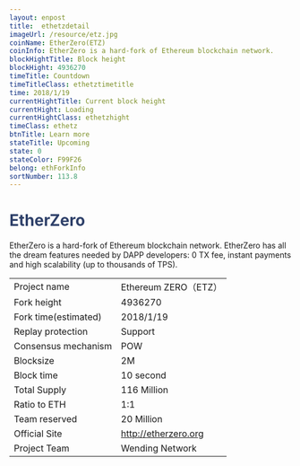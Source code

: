 ```yaml
---
layout: enpost
title:  ethetzdetail
imageUrl: /resource/etz.jpg
coinName: EtherZero(ETZ)
coinInfo: EtherZero is a hard-fork of Ethereum blockchain network.
blockHightTitle: Block height
blockHight: 4936270
timeTitle: Countdown
timeTitleClass: ethetztimetitle
time: 2018/1/19
currentHightTitle: Current block height
currentHight: Loading
currentHightClass: ethetzhight
timeClass: ethetz
btnTitle: Learn more
stateTitle: Upcoming
state: 0
stateColor: F99F26
belong: ethForkInfo
sortNumber: 113.8
---
```

<h1 style="color: #2F416A">EtherZero</h1>
<p>EtherZero is a hard-fork of Ethereum blockchain network. EtherZero has all the dream features needed by DAPP developers: 0 TX fee, instant payments and high scalability (up to thousands of TPS).
</p>
<table class="center">
  <tbody>
    <tr>
        <td class="tablehalf">Project name</td>
        <td class="tablehalf">Ethereum ZERO（ETZ）</td>
    </tr>
    <tr>
        <td>Fork height</td>
        <td>4936270</td>
    </tr>
    <tr>
        <td>Fork time(estimated)</td>
        <td>2018/1/19</td>
    </tr>
    <tr>
        <td>Replay protection</td>
        <td>Support</td>
    </tr>
    <tr>
        <td>Consensus mechanism</td>
        <td>POW</td>
    </tr>
    <tr>
        <td>Blocksize</td>
        <td>2M</td>
    </tr>
    <tr>
        <td>Block time</td>
        <td>10 second</td>
    </tr>
    <tr>
        <td>Total Supply</td>
        <td>116 Million</td>
    </tr>
    <tr>
        <td>Ratio to ETH </td>
        <td>1:1</td>
    </tr>
    <tr>
        <td>Team reserved</td>
        <td>20 Million</td>
    </tr>
    <tr>
        <td>Official Site</td>
        <td><a href="http://etherzero.org" target="_blank">http://etherzero.org</a></td>
    </tr>
    <tr>
        <td>Project Team</td>
        <td>Wending Network</td>
    </tr>
  </tbody>
</table>